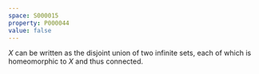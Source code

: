 ```yaml
---
space: S000015
property: P000044
value: false
---
```


$X$ can be written as the disjoint union of two infinite sets,
each of which is homeomorphic to $X$ and thus connected.
